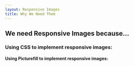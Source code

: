 ```yaml
---
layout: Responsive Images
title: Why We Need Them
---
```

 
 
## We need Responsive Images because...  

### Using CSS to implement responsive images:  

#### Using Picturefill to implement responsive images:
 

